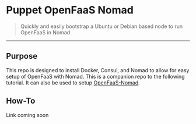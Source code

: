 # Puppet OpenFaaS Nomad
> Quickly and easily bootstrap a Ubuntu or Debian based node to run OpenFaaS in Nomad
---

## Purpose

This repo is designed to install Docker, Consul, and Nomad to allow for easy setup of OpenFaaS with Nomad. This is a companion repo to the following tutorial. It can also be used to setup [OpenFaaS-Nomad](https://github.com/hashicorp/faas-nomad).

## How-To
Link coming soon
